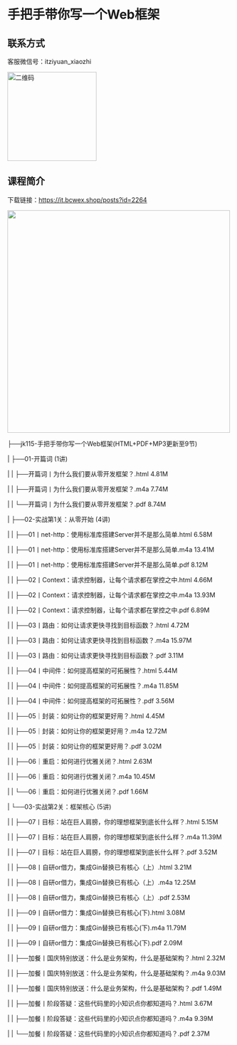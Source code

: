 # 手把手带你写一个Web框架

## 联系方式

客服微信号：itziyuan_xiaozhi

<img src="https://ziyuanyun.oss-cn-guangzhou.aliyuncs.com/common/20240614073449/666b82192834a.jpg" width="200" height="200" alt="二维码">

## 课程简介

下载链接：https://it.bcwex.shop/posts?id=2264

<img src="https://ziyuanyun.oss-cn-guangzhou.aliyuncs.com/yun/20240515183752/66449080e96f6.jpg" width="500" alt="">

  ├──jk115-手把手带你写一个Web框架(HTML+PDF+MP3更新至9节)

 | ├──01-开篇词 (1讲)

 | | ├──开篇词丨为什么我们要从零开发框架？.html 4.81M

 | | ├──开篇词丨为什么我们要从零开发框架？.m4a 7.74M

 | | └──开篇词丨为什么我们要从零开发框架？.pdf 8.74M

 | ├──02-实战第1关：从零开始 (4讲)

 | | ├──01丨net-http：使用标准库搭建Server并不是那么简单.html 6.58M

 | | ├──01丨net-http：使用标准库搭建Server并不是那么简单.m4a 13.41M

 | | ├──01丨net-http：使用标准库搭建Server并不是那么简单.pdf 8.12M

 | | ├──02丨Context：请求控制器，让每个请求都在掌控之中.html 4.66M

 | | ├──02丨Context：请求控制器，让每个请求都在掌控之中.m4a 13.93M

 | | ├──02丨Context：请求控制器，让每个请求都在掌控之中.pdf 6.89M

 | | ├──03丨路由：如何让请求更快寻找到目标函数？.html 4.72M

 | | ├──03丨路由：如何让请求更快寻找到目标函数？.m4a 15.97M

 | | ├──03丨路由：如何让请求更快寻找到目标函数？.pdf 3.11M

 | | ├──04丨中间件：如何提高框架的可拓展性？.html 5.44M

 | | ├──04丨中间件：如何提高框架的可拓展性？.m4a 11.85M

 | | ├──04丨中间件：如何提高框架的可拓展性？.pdf 3.56M

 | | ├──05｜封装：如何让你的框架更好用？.html 4.45M

 | | ├──05｜封装：如何让你的框架更好用？.m4a 12.72M

 | | ├──05｜封装：如何让你的框架更好用？.pdf 3.02M

 | | ├──06｜重启：如何进行优雅关闭？.html 2.63M

 | | ├──06｜重启：如何进行优雅关闭？.m4a 10.45M

 | | └──06｜重启：如何进行优雅关闭？.pdf 1.66M

 | └──03-实战第2关：框架核心 (5讲)

 | | ├──07丨目标：站在巨人肩膀，你的理想框架到底长什么样？.html 5.15M

 | | ├──07丨目标：站在巨人肩膀，你的理想框架到底长什么样？.m4a 11.39M

 | | ├──07丨目标：站在巨人肩膀，你的理想框架到底长什么样？.pdf 3.52M

 | | ├──08丨自研or借力，集成Gin替换已有核心（上）.html 3.21M

 | | ├──08丨自研or借力，集成Gin替换已有核心（上）.m4a 12.25M

 | | ├──08丨自研or借力，集成Gin替换已有核心（上）.pdf 2.53M

 | | ├──09丨自研or借力：集成Gin替换已有核心(下).html 3.08M

 | | ├──09丨自研or借力：集成Gin替换已有核心(下).m4a 11.79M

 | | ├──09丨自研or借力：集成Gin替换已有核心(下).pdf 2.09M

 | | ├──加餐丨国庆特别放送：什么是业务架构，什么是基础架构？.html 2.32M

 | | ├──加餐丨国庆特别放送：什么是业务架构，什么是基础架构？.m4a 9.03M

 | | ├──加餐丨国庆特别放送：什么是业务架构，什么是基础架构？.pdf 1.49M

 | | ├──加餐丨阶段答疑：这些代码里的小知识点你都知道吗？.html 3.67M

 | | ├──加餐丨阶段答疑：这些代码里的小知识点你都知道吗？.m4a 9.39M

 | | └──加餐丨阶段答疑：这些代码里的小知识点你都知道吗？.pdf 2.37M

  